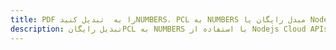 ---title: PDF را به  تبدیل کنیدNUMBERS، PCL به NUMBERS مبدل رایگان یا Nodejs SDKdescription: تبدیل رایگانPCL به NUMBERS با استفاده از Nodejs Cloud APIs & SDK همچنین اسناد PDF را در Cloud ایجاد، ویرایش و رندر کنید.---